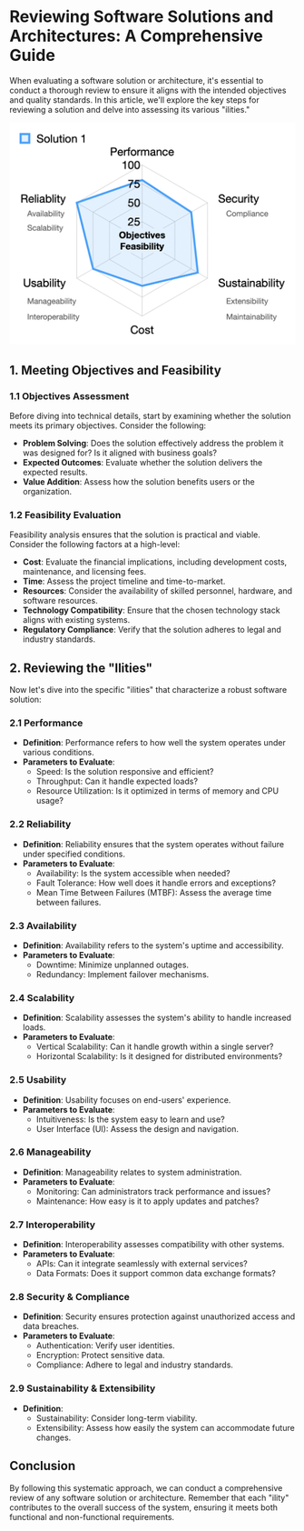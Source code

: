 # Reviewing Software Solutions and Architectures: A Comprehensive Guide

When evaluating a software solution or architecture, it's essential to conduct a thorough review to ensure it aligns with the intended objectives and quality standards. In this article, we'll explore the key steps for reviewing a solution and delve into assessing its various "ilities."

<img src="../images/ideas/reviewing-solutions.png" width="700px">

## 1. **Meeting Objectives and Feasibility**

### 1.1 Objectives Assessment

Before diving into technical details, start by examining whether the solution meets its primary objectives. Consider the following:

- **Problem Solving**: Does the solution effectively address the problem it was designed for? Is it aligned with business goals?
- **Expected Outcomes**: Evaluate whether the solution delivers the expected results.
- **Value Addition**: Assess how the solution benefits users or the organization.

### 1.2 Feasibility Evaluation

Feasibility analysis ensures that the solution is practical and viable. Consider the following factors at a high-level:

- **Cost**: Evaluate the financial implications, including development costs, maintenance, and licensing fees.
- **Time**: Assess the project timeline and time-to-market.
- **Resources**: Consider the availability of skilled personnel, hardware, and software resources.
- **Technology Compatibility**: Ensure that the chosen technology stack aligns with existing systems.
- **Regulatory Compliance**: Verify that the solution adheres to legal and industry standards.

## 2. **Reviewing the "Ilities"**

Now let's dive into the specific "ilities" that characterize a robust software solution:

### 2.1 **Performance**

- **Definition**: Performance refers to how well the system operates under various conditions.
- **Parameters to Evaluate**:
  - Speed: Is the solution responsive and efficient?
  - Throughput: Can it handle expected loads?
  - Resource Utilization: Is it optimized in terms of memory and CPU usage?

### 2.2 **Reliability**

- **Definition**: Reliability ensures that the system operates without failure under specified conditions.
- **Parameters to Evaluate**:
  - Availability: Is the system accessible when needed?
  - Fault Tolerance: How well does it handle errors and exceptions?
  - Mean Time Between Failures (MTBF): Assess the average time between failures.

### 2.3 **Availability**

- **Definition**: Availability refers to the system's uptime and accessibility.
- **Parameters to Evaluate**:
  - Downtime: Minimize unplanned outages.
  - Redundancy: Implement failover mechanisms.

### 2.4 **Scalability**

- **Definition**: Scalability assesses the system's ability to handle increased loads.
- **Parameters to Evaluate**:
  - Vertical Scalability: Can it handle growth within a single server?
  - Horizontal Scalability: Is it designed for distributed environments?

### 2.5 **Usability**

- **Definition**: Usability focuses on end-users' experience.
- **Parameters to Evaluate**:
  - Intuitiveness: Is the system easy to learn and use?
  - User Interface (UI): Assess the design and navigation.

### 2.6 **Manageability**

- **Definition**: Manageability relates to system administration.
- **Parameters to Evaluate**:
  - Monitoring: Can administrators track performance and issues?
  - Maintenance: How easy is it to apply updates and patches?

### 2.7 **Interoperability**

- **Definition**: Interoperability assesses compatibility with other systems.
- **Parameters to Evaluate**:
  - APIs: Can it integrate seamlessly with external services?
  - Data Formats: Does it support common data exchange formats?

### 2.8 **Security & Compliance**

- **Definition**: Security ensures protection against unauthorized access and data breaches.
- **Parameters to Evaluate**:
  - Authentication: Verify user identities.
  - Encryption: Protect sensitive data.
  - Compliance: Adhere to legal and industry standards.

### 2.9 **Sustainability & Extensibility**

- **Definition**:
  - Sustainability: Consider long-term viability.
  - Extensibility: Assess how easily the system can accommodate future changes.

## Conclusion

By following this systematic approach, we can conduct a comprehensive review of any software solution or architecture. Remember that each "ility" contributes to the overall success of the system, ensuring it meets both functional and non-functional requirements.

